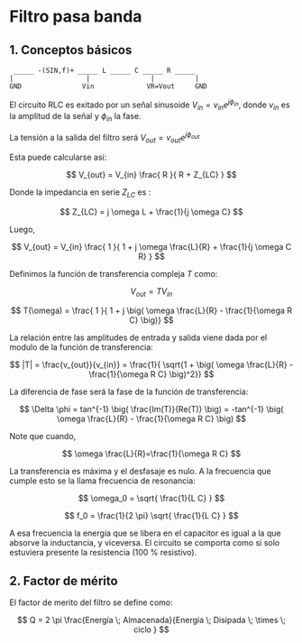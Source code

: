 # Filtro pasa banda

## 1. Conceptos básicos

```
 _____ -(SIN,f)+ _____ L _____ C _____ R _____   
|                  |               |          |  
GND               Vin             VR=Vout     GND
```

El circuito RLC es exitado por un señal sinusoide $V_{in}= v_{in} e^{j \phi_{in}}$, donde $v_{in}$ es la amplitud de la señal y $\phi_{in}$ la fase.

La tensión a la salida del filtro será $V_{out}= v_{out} e^{j \phi_{out}}$


Esta puede calcularse así:

$$
V_{out} = V_{in}  \frac{ R }{ R + Z_{LC}  }
$$

Donde la impedancia en serie $Z_{LC}$ es :

$$
Z_{LC} = j \omega L + \frac{1}{j \omega C}
$$

Luego,

$$
V_{out} = V_{in}  \frac{ 1 }{ 1 + j \omega \frac{L}{R} + \frac{1}{j \omega C R}  }
$$

Definimos la función de transferencia compleja $T$ como:

$$
V_{out} = T V_{in}  
$$

$$
T(\omega) = \frac{ 1 }{ 1 + j \big( \omega \frac{L}{R} - \frac{1}{\omega R C} \big)}
$$

La relación entre las amplitudes de entrada y salida viene dada por el modulo de la función de transferencia:

$$
|T| = \frac{v_{out}}{v_{in}} = \frac{1}{ \sqrt{1 + \big( \omega \frac{L}{R} - \frac{1}{\omega R C} \big)^2}}
$$

La diferencia de fase será la fase de la función de transferencia:

$$
\Delta \phi = tan^{-1} \big( \frac{Im(T)}{Re(T)} \big) = -tan^{-1} \big( \omega \frac{L}{R} - \frac{1}{\omega R C}  \big)
$$

Note que cuando, 

$$
\omega \frac{L}{R}=\frac{1}{\omega R C}
$$

La transferencia es máxima y el desfasaje es nulo. A la frecuencia que cumple esto se la llama frecuencia de resonancia:

$$
\omega_0 = \sqrt{ \frac{1}{L C} }
$$

$$
f_0 = \frac{1}{2 \pi} \sqrt{ \frac{1}{L C} }
$$

A esa frecuencia la energía que se libera en el capacitor es igual a la que absorve la inductancia, y viceversa. El circuito se comporta como si solo estuviera presente la resistencia (100 % resistivo).



## 2. Factor de mérito

El factor de merito del filtro se define como:

$$
Q = 2 \pi \frac{Energía \; Almacenada}{Energía \; Disipada \; \times \; ciclo }
$$




